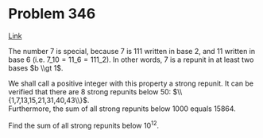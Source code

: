 # Problem 346

[Link](https://projecteuler.net/problem=346)

The number $7$ is special, because $7$ is $111$ written in base $2$, and $11$ written in base $6$ (i.e. $7\_{10} = 11\_6 = 111\_2$). In other words, $7$ is a repunit in at least two bases $b \\gt 1$. 

We shall call a positive integer with this property a strong repunit. It can be verified that there are $8$ strong repunits below $50$: $\\{1,7,13,15,21,31,40,43\\}$.  
Furthermore, the sum of all strong repunits below $1000$ equals $15864$. 

Find the sum of all strong repunits below $10^{12}$.
